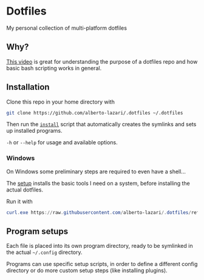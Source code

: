 # Dotfiles
My personal collection of multi-platform dotfiles

## Why?
[This video](https://www.youtube.com/watch?v=mSXOYhfDFYo) is great for understanding the purpose of a dotfiles repo and how basic bash scripting works in general.

## Installation
Clone this repo in your home directory with
```bash
git clone https://github.com/alberto-lazari/.dotfiles ~/.dotfiles
```

Then run the [`install`](install) script that automatically creates the symlinks and sets up installed programs.

`-h` or `--help` for usage and available options.

### Windows
On Windows some preliminary steps are required to even have a shell...

The [setup](windows-setup.ps1) installs the basic tools I need on a system,
before installing the actual dotfiles.

Run it with
```powershell
curl.exe https://raw.githubusercontent.com/alberto-lazari/.dotfiles/refs/heads/main/windows-setup.ps1 | powershell
```

## Program setups
Each file is placed into its own program directory, ready to be symlinked in the actual `~/.config` directory.

Programs can use specific setup scripts, in order to define a different config directory or do more custom setup steps (like installing plugins).
